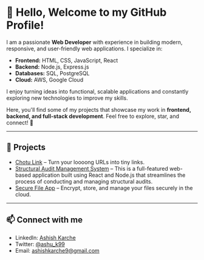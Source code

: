 # 👋 Hello, Welcome to my GitHub Profile!

I am a passionate **Web Developer** with experience in building modern, responsive, and user-friendly web applications. I specialize in:

- **Frontend:** HTML, CSS, JavaScript, React  
- **Backend:** Node.js, Express.js  
- **Databases:** SQL, PostgreSQL  
- **Cloud:** AWS, Google Cloud  

I enjoy turning ideas into functional, scalable applications and constantly exploring new technologies to improve my skills.

Here, you'll find some of my projects that showcase my work in **frontend, backend, and full-stack development**. Feel free to explore, star, and connect! 🚀

---

## 📂 Projects
- [Chotu Link](https://github.com/ashishkarche/chotu-link) – Turn your loooong URLs into tiny links.
- [Structural Audit Management System](https://github.com/ashishkarche/structural-audit) – This is a full-featured web-based application built using React and Node.js that streamlines the process of conducting and managing structural audits. 
- [Secure File App](https://github.com/ashishkarche/SecureFileApp) – Encrypt, store, and manage your files securely in the cloud.

---

## 📫 Connect with me
- LinkedIn: [Ashish Karche](https://www.linkedin.com/in/ashish-karche-1a422b317/)  
- Twitter: [@ashu_k99](https://x.com/ashu_k99)  
- Email: [ashishkarche9@gmail.com](mailto:ashishkarche9@gmail.com)

